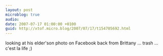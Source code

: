 ```yaml
---
layout: post
microblog: true
audio: 
date: 2007-07-17 01:00:00 +0100
guid: http://xtof.micro.blog/2007/07/17/t154705692.html
---
```

looking at his elder'son photo on Facebook back from Brittany ... trash ... c'est la life ;)
